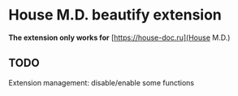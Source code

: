 ﻿# House M.D. beautify extension

**The extension only works for** [https://house-doc.ru](House M.D.)

## TODO

Extension management: disable/enable some functions
